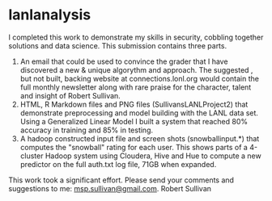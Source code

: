# lanlanalysis
I completed this work to demonstrate my skills in security, cobbling together solutions and data science.
This submission contains three parts.
1. An email that could be used to convince the grader that I have discovered a new & unique algorythm and approach. The suggested , but not built, backing website at connections.lonl.org would contain the full monthly newsletter along with rare praise for the character, talent and insight of Robert Sullivan.
2. HTML, R Markdown files and PNG files (SullivansLANLProject2) that demonstrate preprocessing and model building with the LANL data set. Using a Generalized Linear Model I built a system that reached 80% accuracy in training and 85% in testing.
3. A hadoop constructed input file and screen shots (snowballinput.*) that computes the "snowball" rating for each user. This shows parts of a 4-cluster Hadoop system using Cloudera, Hive and Hue to compute a new predictor on the full auth.txt log file, 71GB when expanded.

This work took a significant effort. Please send your comments and suggestions to me: msp.sullivan@gmail.com.
Robert Sullivan
